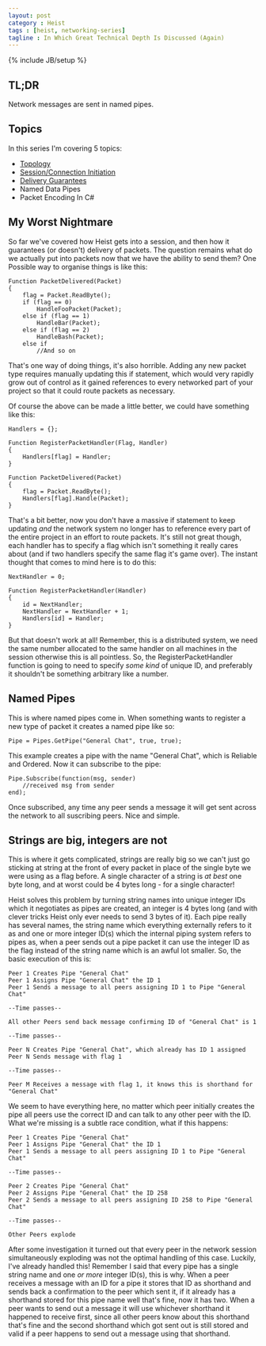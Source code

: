 ```yaml
---
layout: post
category : Heist
tags : [heist, networking-series]
tagline : In Which Great Technical Depth Is Discussed (Again)
---
```

{% include JB/setup %}


## TL;DR

Network messages are sent in named pipes.

## Topics

In this series I'm covering 5 topics:

 - [Topology](/Heist/2012/10/14/Topological-My-Dear-Watson/)
 - [Session/Connection Initiation](/Heist/2012/10/15/Get-Up-And-Initiate-That-Session/)
 - [Delivery Guarantees](/Heist/2012/10/17/Say-What/)
 - Named Data Pipes
 - Packet Encoding In C#
 
## My Worst Nightmare

So far we've covered how Heist gets into a session, and then how it guarantees (or doesn't) delivery of packets. The question remains what do we actually put into packets now that we have the ability to send them? One Possible way to organise things is like this:

    Function PacketDelivered(Packet)
    {
        flag = Packet.ReadByte();
        if (flag == 0)
            HandleFooPacket(Packet);
        else if (flag == 1)
            HandleBar(Packet);
        else if (flag == 2)
            HandleBash(Packet);
        else if
            //And so on
            
That's one way of doing things, it's also horrible. Adding any new packet type requires manually updating this if statement, which would very rapidly grow out of control as it gained references to every networked part of your project so that it could route packets as necessary.

Of course the above can be made a little better, we could have something like this:

    Handlers = {};

    Function RegisterPacketHandler(Flag, Handler)
    {
        Handlers[flag] = Handler;
    }

    Function PacketDelivered(Packet)
    {
        flag = Packet.ReadByte();
        Handlers[flag].Handle(Packet);
    }
    
That's a bit better, now you don't have a massive if statement to keep updating _and_ the network system no longer has to reference every part of the entire project in an effort to route packets. It's still not great though, each handler has to specify a flag which isn't something it really cares about (and if two handlers specify the same flag it's game over). The instant thought that comes to mind here is to do this:

    NextHandler = 0;

    Function RegisterPacketHandler(Handler)
    {
        id = NextHandler;
        NextHandler = NextHandler + 1;
        Handlers[id] = Handler;
    }
    
But that doesn't work at all! Remember, this is a distributed system, we need the same number allocated to the same handler on all machines in the session otherwise this is all pointless. So, the RegisterPacketHandler function is going to need to specify _some kind_ of unique ID, and preferably it shouldn't be something arbitrary like a number.

## Named Pipes

This is where named pipes come in. When something wants to register a new type of packet it creates a named pipe like so:

    Pipe = Pipes.GetPipe("General Chat", true, true);
    
This example creates a pipe with the name "General Chat", which is Reliable and Ordered. Now it can subscribe to the pipe:

    Pipe.Subscribe(function(msg, sender)
        //received msg from sender
    end);
    
Once subscribed, any time any peer sends a message it will get sent across the network to all suscribing peers. Nice and simple.

## Strings are big, integers are not

This is where it gets complicated, strings are really big so we can't just go sticking at string at the front of every packet in place of the single byte we were using as a flag before. A single character of a string is _at best_ one byte long, and at worst could be 4 bytes long - for a single character!

Heist solves this problem by turning string names into unique integer IDs which it negotiates as pipes are created, an integer is 4 bytes long (and with clever tricks Heist only ever needs to send 3 bytes of it). Each pipe really has several names, the string name which everything externally refers to it as and one or more integer ID(s) which the internal piping system refers to pipes as, when a peer sends out a pipe packet it can use the integer ID as the flag instead of the string name which is an awful lot smaller. So, the basic execution of this is:

    Peer 1 Creates Pipe "General Chat"
    Peer 1 Assigns Pipe "General Chat" the ID 1
    Peer 1 Sends a message to all peers assigning ID 1 to Pipe "General Chat"

    --Time passes--
    
    All other Peers send back message confirming ID of "General Chat" is 1
    
    --Time passes--
    
    Peer N Creates Pipe "General Chat", which already has ID 1 assigned
    Peer N Sends message with flag 1
    
    --Time passes--

    Peer M Receives a message with flag 1, it knows this is shorthand for "General Chat"
    
We seem to have everything here, no matter which peer initially creates the pipe all peers use the correct ID and can talk to any other peer with the ID. What we're missing is a subtle race condition, what if this happens:

    Peer 1 Creates Pipe "General Chat"
    Peer 1 Assigns Pipe "General Chat" the ID 1
    Peer 1 Sends a message to all peers assigning ID 1 to Pipe "General Chat"

    --Time passes--
    
    Peer 2 Creates Pipe "General Chat"
    Peer 2 Assigns Pipe "General Chat" the ID 258
    Peer 2 Sends a message to all peers assigning ID 258 to Pipe "General Chat"
    
    --Time passes--
    
    Other Peers explode
    
After some investigation it turned out that every peer in the network session simultaneously exploding was not the optimal handling of this case. Luckily, I've already handled this! Remember I said that every pipe has a single string name and one *or more* integer ID(s), this is why. When a peer receives a message with an ID for a pipe it stores that ID as shorthand and sends back a confirmation to the peer which sent it, if it already has a shorthand stored for this pipe name well that's fine, now it has two. When a peer wants to send out a message it will use whichever shorthand it happened to receive first, since all other peers know about this shorthand that's fine and the second shorthand which got sent out is still stored and valid if a peer happens to send out a message using that shorthand.